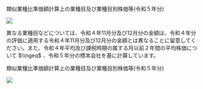 類似業種比準価額計算上の業種目及び業種目別株価等(令和５年分)

![](https://www.nta.go.jp/tmp/ad168575-3ca9-45e9-9215-d0e46269fbf6/images/d099902b99cbbe82c5845a26d309ea49f2a84644438e54173b9cf5d11aca1524.jpg)

異なる業種目などについては、令和４年11月分及び12月分の金額は、令和４年分の評価に適用する令和４年11月分及び12月分の金額とは異なることに留意してください。また、令和４年平均及び課税時期の属する月以前２年間の平均株価について $\\ngeq$ 、令和５年分の標本会社を基に計算しています。

類似業種比準価額計算上の業種目及び業種目別株価等(令和５年分)

![](https://www.nta.go.jp/tmp/ad168575-3ca9-45e9-9215-d0e46269fbf6/images/fb7e771c33a8f176450d06007d2718146b2b5d88dd465f56098d342cf21800a6.jpg)